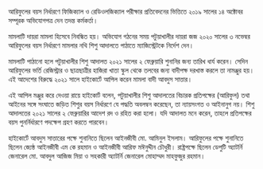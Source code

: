 আরিফুলের বয়স নির্ধারণে ফিজিক্যাল ও রেডিওলজিক্যাল পরীক্ষার প্রতিবেদনের ভিত্তিতে ২০১৯ সালের ১৪ অক্টোবর সম্পূরক অভিযোগপত্র দেন তদন্ত কর্মকর্তা।

মামলাটি দায়রা মামলা হিসেবে নিবন্ধিত হয়। অভিযোগ গঠনের সময় পটুয়াখালীর দায়রা জজ ২০২০ সালের ৩ নভেম্বর আরিফুলের বয়স নির্ধারণে মামলার নথি শিশু আদালতে পাঠাতে ম্যাজিস্ট্রেটকে নির্দেশ দেন।

মামলাটি পাঠানো হলে পটুয়াখালীর শিশু আদালত ২০২১ সালের ২ ফেব্রুয়ারি শুনানির জন্য তারিখ ধার্য করেন। সেদিন আরিফুলের ভর্তি রেজিস্ট্রার ও ছাত্রছাত্রীর হাজিরা খাতা স্কুল থেকে তলবের জন্য বাদীপক্ষ দরখাস্ত করলে তা নামঞ্জুর হয়। এই আদেশের বিরুদ্ধে ২০২১ সালে হাইকোর্টে আপিল করেন মামলা বাদী আবদুস সাত্তার।

এই আপিল মঞ্জুর করে দেওয়া রায়ে হাইকোর্ট বলেন, পটুয়াখালীর শিশু আদালতের বিচারক প্রতিপক্ষের (আরিফুল) তথা আইনের সঙ্গে সংঘাতে জড়িত শিশুর বয়স নির্ধারণে যে পদ্ধতি অবলম্বন করেছেন, তা ন্যায়সংগত ও আইনানুগ নয়। শিশু আদালতের ২০২১ সালের ২ ফেব্রুয়ারির আদেশ রদ ও রহিত করা হলো। যদি আদালত মনে করেন, তাহলে প্রতিপক্ষের বয়স পুনর্নির্ধারণে পদক্ষেপ গ্রহণ করতে পারবেন।

হাইকোর্টে আবদুস সাত্তারের পক্ষে শুনানিতে ছিলেন আইনজীবী মো. আমিনুল ইসলাম। আরিফুলের পক্ষে শুনানিতে ছিলেন জ্যেষ্ঠ আইনজীবী এম কে রহমান ও আইনজীবী আরিফ মঈনুদ্দীন চৌধুরী। রাষ্ট্রপক্ষে ছিলেন ডেপুটি অ্যাটর্নি জেনারেল মো. আবদুল আজিজ মিয়া ও সহকারী অ্যাটর্নি জেনারেল মোহাম্মদ মাহফুজুর রহমান।
